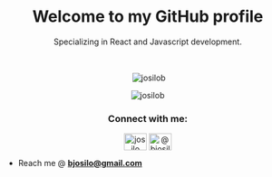 
<h1 align="center">Welcome to my GitHub profile</h1>  
<!-- <p align="center">Full Stack Web Developer fueled by unconventional solutions, relentlessly pursuing designs focused on capturing user’s attention and thoughtful navigation. Relentless spirit and curious mind set to learn, advance and find a full time job opportunity. <br/>  -->
<p align='center'>Specializing in React and Javascript development.</p>
  <br>
  
<p align="center">&nbsp;<img align="center" src="https://github-readme-stats.vercel.app/api?username=josilob&show_icons=true&locale=en" alt="josilob" /></p>

<p align="center"><img  src="https://github-readme-streak-stats.herokuapp.com/?user=josilob&theme=default" alt="josilob" /></p>
  

  
<h3 align="center">Connect with me:</h3>  
<p align="center">  
<a href="https://linkedin.com/in/josilo" target="blank"><img align="center" src="https://cdn.jsdelivr.net/npm/simple-icons@3.0.1/icons/linkedin.svg" alt="josilo" height="30" width="40" /></a>  
<a href="https://medium.com/@bjosilo" target="blank"><img align="center" src="https://cdn.jsdelivr.net/npm/simple-icons@3.0.1/icons/medium.svg" alt="@bjosilo" height="30" width="40" /></a>  
</p>  
  
  
- Reach me @ **bjosilo@gmail.com**  


